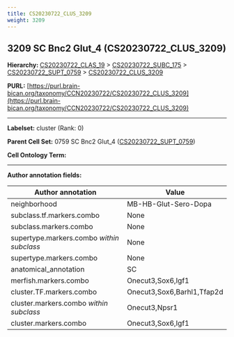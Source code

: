 ```yaml
---
title: CS20230722_CLUS_3209
weight: 3209
---
```

## 3209 SC Bnc2 Glut_4 (CS20230722_CLUS_3209)
<b>Hierarchy: </b>
[CS20230722_CLAS_19](../CS20230722_CLAS_19) >
[CS20230722_SUBC_175](../CS20230722_SUBC_175) >
[CS20230722_SUPT_0759](../CS20230722_SUPT_0759) >
[CS20230722_CLUS_3209](../CS20230722_CLUS_3209)

**PURL:** [https://purl.brain-bican.org/taxonomy/CCN20230722/CS20230722_CLUS_3209](https://purl.brain-bican.org/taxonomy/CCN20230722/CS20230722_CLUS_3209)

---


**Labelset:** cluster (Rank: 0)

**Parent Cell Set:** 0759 SC Bnc2 Glut_4 ([CS20230722_SUPT_0759](../CS20230722_SUPT_0759))



**Cell Ontology Term:** 

[MARKER GENES.]: #


---

[TRANSFERRED ANNOTATIONS.]: #


[AUTHOR ANNOTATION FIELDS.]: #


**Author annotation fields:**

| Author annotation | Value |
|-------------------|-------|
|neighborhood|MB-HB-Glut-Sero-Dopa|
|subclass.tf.markers.combo|None|
|subclass.markers.combo|None|
|supertype.markers.combo _within subclass_|None|
|supertype.markers.combo|None|
|anatomical_annotation|SC|
|merfish.markers.combo|Onecut3,Sox6,Igf1|
|cluster.TF.markers.combo|Onecut3,Sox6,Barhl1,Tfap2d|
|cluster.markers.combo _within subclass_|Onecut3,Npsr1|
|cluster.markers.combo|Onecut3,Sox6,Igf1|

